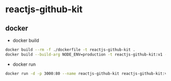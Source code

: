 # reactjs-github-kit

## docker

- docker build

```bash
docker build --rm -f ./dockerfile -t reactjs-github-kit .
docker build --build-arg NODE_ENV=production -t reactjs-github-kit:v1 -f Dockerfile .
```

- docker run

```bash
docker run -d -p 3000:80 --name reactjs-github-kit reactjs-github-kit:v1
```